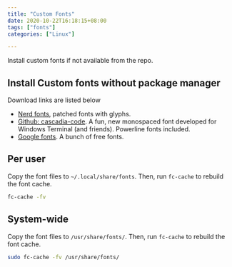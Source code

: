 ```yaml
---
title: "Custom Fonts"
date: 2020-10-22T16:18:15+08:00
tags: ["fonts"]
categories: ["Linux"]

---
```


Install custom fonts if not available from the repo.

<!--more-->

## Install Custom fonts without package manager

Download links are listed below
- [Nerd fonts](https://www.nerdfonts.com/), patched fonts with glyphs.
- [Github: cascadia-code](https://github.com/microsoft/cascadia-code). A fun, new monospaced font developed for Windows Terminal (and friends). Powerline fonts included.
- [Google fonts](https://fonts.google.com/). A bunch of free fonts.

## Per user

Copy the font files to  `~/.local/share/fonts`. Then, run `fc-cache` to rebuild the font cache.
```bash
fc-cache -fv
```

## System-wide

Copy the font files to  `/usr/share/fonts/`. Then, run `fc-cache` to rebuild the font cache.
```bash
sudo fc-cache -fv /usr/share/fonts/
```

